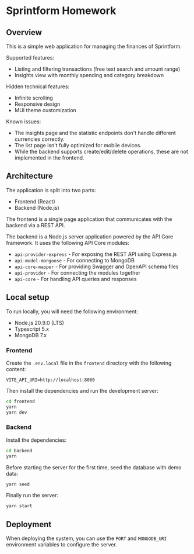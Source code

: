 # Sprintform Homework

## Overview

This is a simple web application for managing the finances of Sprintform.

Supported features:
- Listing and filtering transactions (free text search and amount range)
- Insights view with monthly spending and category breakdown

Hidden technical features:
- Infinite scrolling
- Responsive design
- MUI theme customization

Known issues:
- The insights page and the statistic endpoints don't handle different currencies correctly.
- The list page isn't fully optimized for mobile devices.
- While the backend supports create/edit/delete operations, these are not implemented in the frontend.

## Architecture

The application is split into two parts:
- Frontend (React)
- Backend (Node.js)

The frontend is a single page application that communicates with the backend via a REST API. 

The backend is a Node.js server application powered by the API Core framework. It uses the following API Core modules:
- `api-provider-express` - For exposing the REST API using Express.js
- `api-model-mongoose` - For connecting to MongoDB
- `api-core-mapper` - For providing Swagger and OpenAPI schema files
- `api-provider` - For connecting the modules together
- `api-core` - For handling API queries and responses

## Local setup

To run locally, you will need the following environment:
- Node.js 20.9.0 (LTS)
- Typescript 5.x
- MongoDB 7.x

### Frontend

Create the `.env.local` file in the `frontend` directory with the following content:
```dotenv
VITE_API_URI=http://localhost:8080
```

Then install the dependencies and run the development server:
```bash
cd frontend
yarn
yarn dev
```

### Backend

Install the dependencies:
```bash
cd backend
yarn
```

Before starting the server for the first time, seed the database with demo data:
```bash
yarn seed
```

Finally run the server:
```bash
yarn start
```

## Deployment

When deploying the system, you can use the `PORT` and `MONGODB_URI` environment variables to configure the server.